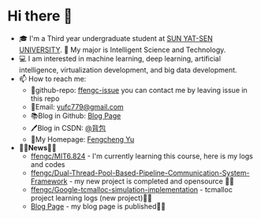 # Hi there 👋

- 🎓 I'm a Third year undergraduate student at [SUN YAT-SEN UNIVERSITY](https://www.sysu.edu.cn/). 🧱 My major is Intelligent Science and Technology.
- 💻 I am interested in machine learning, deep learning, artificial intelligence, virtualization development, and big data development.
- 📫 How to reach me:
  - 🏡github-repo: [ffengc-issue](https://github.com/ffengc/ffengc) you can contact me by leaving issue in this repo
  - 📮Email:  yufc779@gmail.com
  - 📚Blog in Github: [Blog Page](https://ffengc.github.io/gh-blog/) 
  - 🖊️Blog in CSDN: [@背包](https://blog.csdn.net/Yu_Cblog)
  - 👤My Homepage: [Fengcheng Yu](https://ffengc.github.io)
- **🎉🎉News🎉🎉**
  - [ffengc/MIT6.824](https://github.com/ffengc/MIT6.824) - I'm currently learning this course, here is my logs and codes
  - [ffengc/Dual-Thread-Pool-Based-Pipeline-Communication-System-Framework](https://github.com/ffengc/Dual-Thread-Pool-Based-Pipeline-Communication-System-Framework) - my new project is completed and opensource 🎉🎉
  - [ffengc/Google-tcmalloc-simulation-implementation](https://github.com/ffengc/Google-tcmalloc-simulation-implementation) - tcmalloc project learning logs (new project)🎉🎉
  - [Blog Page](https://ffengc.github.io/gh-blog/) - my blog page is published🎉🎉
